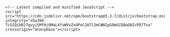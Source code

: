 <!DOCTYPE html>
<html lang="en">
<head>
    <meta charset="UTF-8">
    <meta name="viewport" content="width=device-width, initial-scale=1.0">
    <title>Footer</title>
    <!-- Latest compiled and minified CSS -->
    <link rel="stylesheet" href="https://cdn.jsdelivr.net/npm/bootstrap@3.3.7/dist/css/bootstrap.min.css" integrity="sha384-BVYiiSIFeK1dGmJRAkycuHAHRg32OmUcww7on3RYdg4Va+PmSTsz/K68vbdEjh4u" crossorigin="anonymous">

    <!-- Latest compiled and minified JavaScript -->
    <script src="https://cdn.jsdelivr.net/npm/bootstrap@3.3.7/dist/js/bootstrap.min.js" integrity="sha384-Tc5IQib027qvyjSMfHjOMaLkfuWVxZxUPnCJA7l2mCWNIpG9mGCD8wGNIcPD7Txa" crossorigin="anonymous"></script>
</head>
<body>
    <style>
        .footer-container {
            background-color: #0e2a3f; 
            color: white;
            padding: 20px;
        }

        .footer-container .footer-logo {
            width: auto;
            height: 100px;
        }

        .footer-container .footer-heading {
            font-size: 12px;
            text-transform: uppercase;
            font-weight: 600;
            color: green;
        }

        h4 {
            font-size: 18px;
            font-weight: 800;
            color: white;
        }

        .icon-container {
            margin: 70px 0;
        }

        .icon-container ul {
            list-style: none;
            padding: 0;
            display: flex;
            align-items: center;
            
        }

        .icon-container ul li {
            margin: 0 5px;
            display: inline-flex;
            align-items: center;
            justify-content: center;
            width: 35px;
            height: 35px;
        }

        .icon-container ul li:first-child {
            margin-left: 0;
        }

        .icon-container ul li:last-child {
            margin-right: 0;
        }

        .icon-container ul li img {
            width: 100%;
            height: 100%;
            border-radius: 3px;
        }   

        .footer-container .form-label {
            color: white;
            font-size: 20px;
            font-weight: 700;
            margin: 0px 0 20px;
        }

        .footer-container form .signup {
            display: flex;
            align-items: center;
            justify-content: space-between;
        }

        .footer-container form input {
            width: 65%;
            height: 40px;
            padding: 0 10px;
            border: none !important;
            outline: none !important;
            border-radius: 2px;
        }

        .footer-container form button {
            width: 35%;
            height: 40px;
            background-color: blue;
            color: white;
            border: none !important;
            outline: none !important;
            text-align: center;
            border-radius: 2px;
            cursor: pointer;
            margin-left: 10px;
        }

        .form-container input[type="checkbox"] {
            width: 13px;
            height: 13px;
            margin:  0 10px;
            margin-left: 0;
        }

        .form-container {
            width: 100%;
        }

        .form-container .checkbox-container {
            display: flex;
            align-items: center;
        }

        .form-container .checkbox-container p {
            margin: 0;
        }

        .footer-text li {
            list-style: none;
            margin: 15px 0;
        }

        .footer-text ul {
            padding: 0;
        }

        .checkbox-container {
            padding: 10px 0;
        }

        .checkbox-container label {
            margin-bottom: 0;
            font-size: 12px;
            font-weight: normal;
        }

        .footer-paragraph {
            padding: 0 15px;
            margin-top: 20px;
        }
    </style>
    <div class="container-fluid footer-container">
        <div class="row">
            <div class="col-md-6">
                <div class="row">
                    <div class="col-xl-8 col-lg-8 col-12">
                        <img src="https://via.placeholder.com/150" alt="logo" class="footer-logo">
                        <h2>Maximize your travel</h2>
                        <div class="icon-container">
                            <ul>
                                <li>
                                    <a href="#">
                                        <img src="https://via.placeholder.com/50" alt="facebook">
                                    </a>
                                </li>
                                <li>
                                    <a href="#">
                                        <img src="https://via.placeholder.com/50" alt="facebook">
                                    </a>
                                </li>
                                <li>
                                    <a href="#">
                                        <img src="https://via.placeholder.com/50" alt="facebook">
                                    </a>
                                </li>
                                <li>
                                    <a href="#">
                                        <img src="https://via.placeholder.com/50" alt="facebook">
                                    </a>
                                </li>
                                <li>
                                    <a href="#">
                                        <img src="https://via.placeholder.com/50" alt="facebook">
                                    </a>
                                </li>
                            </ul>
                        </div>
                        <div class="form-container">
                            <p class="form-label">Sign up for our daily newsletter for the latest news, deals and tips.</p>
                            <div>
                                <form>
                                    <div class="signup">
                                        <input type="text">
                                        <button>Sign up</button>
                                    </div>
                                    <div class="checkbox-container">
                                        <input type="checkbox">
                                        <label for="checkbox">I would like to subscribe to the Points Gug newsletters and special email promotions. The Points Guy will not share or sell your email. save PRIVACY POLICY.</label>
                                    </div>
                                </form>
                            </div>
                        </div>
                    </div>
                </div>
            </div>
            <div class="col-md-6">
                <div class="row">
                    <div class="col-sm-4 footer-text">
                        <h5 class="footer-heading">Some text</h5>
                        <ul>
                            <li>About us</li>
                            <li>TPG gives back</li>
                            <li>Careers</li>
                            <li>Contact us</li>
                            <li>Site map</li>
                            <li>Newsletters</li>
                        </ul>
                    </div>
                    <div class="col-sm-4 footer-text">
                        <h5 class="footer-heading">Legal</h5>
                        <ul>
                            <li>Do Not Sell or Share My Personal Information</li>
                            <li>Privacy Policy</li>
                            <li>Terms of use</li>
                            <li>Cookie settings</li>
                            <li>Consumer Health Data Privacy Policy</li>
                        </ul>
                    </div>
                    </div>
                    <div class="row">
                    <div class="col-12 footer-paragraph">
                        <h5 class="footer-heading">our commitment</h5>
                        <div class="" >
                            Lorem ipsum dolor sit amet consectetur adipisicing elit. Dolor facere dolorum nulla numquam aperiam voluptates repellendus non praesentium. Aliquam dicta quod itaque reiciendis alias dignissimos quas. Ad enim, in excepturi illum minus perspiciatis ex quia cupiditate. Velit doloribus aperiam adipisci odit beatae consequuntur, impedit, sequi ad nisi corporis est! Nihil veritatis dignissimos molestiae. Quia magni unde, mollitia dicta tempora tenetur fuga reprehenderit maxime necessitatibus veritatis voluptatum odit hic ipsa sed possimus asperiores nemo recusandae fugit consequatur fugiat dolor quaerat aspernatur! Quas tempora quia repellendus? Fuga distinctio quod, illo suscipit quae dolorum unde facere error animi veritatis nobis ipsum omnis nemo!
                        </div>
                    </div>
                </div>
            </div>
        </div>
    </div>
</body>
</html>
